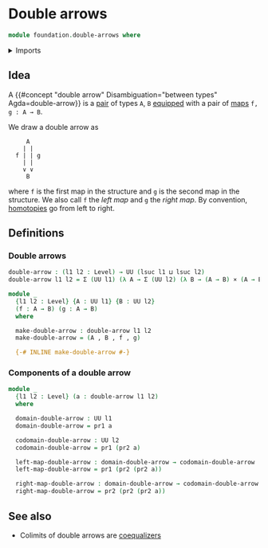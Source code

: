 # Double arrows

```agda
module foundation.double-arrows where
```

<details><summary>Imports</summary>

```agda
open import foundation.cartesian-product-types
open import foundation.dependent-pair-types
open import foundation.universe-levels
```

</details>

## Idea

A {{#concept "double arrow" Disambiguation="between types" Agda=double-arrow}}
is a [pair](foundation.dependent-pair-types.md) of types `A`, `B`
[equipped](foundation.structure.md) with a pair of
[maps](foundation.function-types.md) `f, g : A → B`.

We draw a double arrow as

```text
     A
    | |
  f | | g
    | |
    ∨ ∨
     B
```

where `f` is the first map in the structure and `g` is the second map in the
structure. We also call `f` the _left map_ and `g` the _right map_. By
convention, [homotopies](foundation-core.homotopies.md) go from left to right.

## Definitions

### Double arrows

```agda
double-arrow : (l1 l2 : Level) → UU (lsuc l1 ⊔ lsuc l2)
double-arrow l1 l2 = Σ (UU l1) (λ A → Σ (UU l2) (λ B → (A → B) × (A → B)))

module _
  {l1 l2 : Level} {A : UU l1} {B : UU l2}
  (f : A → B) (g : A → B)
  where

  make-double-arrow : double-arrow l1 l2
  make-double-arrow = (A , B , f , g)

  {-# INLINE make-double-arrow #-}
```

### Components of a double arrow

```agda
module _
  {l1 l2 : Level} (a : double-arrow l1 l2)
  where

  domain-double-arrow : UU l1
  domain-double-arrow = pr1 a

  codomain-double-arrow : UU l2
  codomain-double-arrow = pr1 (pr2 a)

  left-map-double-arrow : domain-double-arrow → codomain-double-arrow
  left-map-double-arrow = pr1 (pr2 (pr2 a))

  right-map-double-arrow : domain-double-arrow → codomain-double-arrow
  right-map-double-arrow = pr2 (pr2 (pr2 a))
```

## See also

- Colimits of double arrows are
  [coequalizers](synthetic-homotopy-theory.coequalizers.md)
